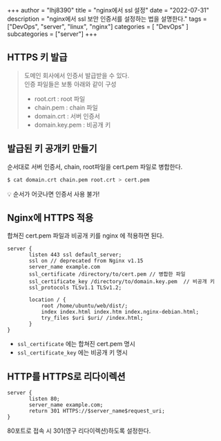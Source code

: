 +++
author = "lhj8390"
title = "nginx에서 ssl 설정"
date = "2022-07-31"
description = "nginx에서 ssl 보안 인증서를 설정하는 법을 설명한다."
tags = ["DevOps", "server", "linux", "nginx"]
categories = [
    "DevOps"
]
subcategories = ["server"]
+++
## HTTPS 키 발급

> 도메인 회사에서 인증서 발급받을 수 있다.\
> 인증 파일들은 보통 아래와 같이 구성
>- root.crt : root 파일
>- chain.pem : chain 파일
>- domain.crt : 서버 인증서
>- domain.key.pem : 비공개 키
    

## 발급된 키 공개키 만들기

순서대로 서버 인증서, chain, root파일을 cert.pem 파일로 병합한다.

```bash
$ cat domain.crt chain.pem root.crt > cert.pem
```

💡 <span class="red">순서가 어긋나면 인증서 사용 불가!</span>

## Nginx에 HTTPS 적용

합쳐진 cert.pem 파일과 비공개 키를 nginx 에 적용하면 된다.

```
server {
       listen 443 ssl default_server;
       ssl on // deprecated from Nginx v1.15
       server_name example.com
       ssl_certificate /directory/to/cert.pem // 병합한 파일
       ssl_certificate_key /directory/to/domain.key.pem  // 비공개 키
       ssl_protocols TLSv1.1 TLSv1.2;

       location / {
           root /home/ubuntu/web/dist/;
           index index.html index.htm index.nginx-debian.html;
           try_files $uri $uri/ /index.html;
       }
}
```

- `ssl_certificate` 에는 합쳐진 cert.pem 명시
- `ssl_certificate_key` 에는 비공개 키 명시

## HTTP를 HTTPS로 리다이렉션

```
server {
       listen 80;
       server_name example.com;
       return 301 HTTPS://$server_name$request_uri;
}
```

80포트로 접속 시 301(영구 리다이렉션)하도록 설정한다.